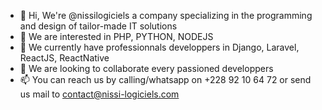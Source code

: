 - 👋 Hi, We're @nissilogiciels a company specializing in the programming and design of tailor-made IT solutions
- 👀 We are interested in PHP, PYTHON, NODEJS
- 🌱 We currently have professionnals developpers in Django, Laravel, ReactJS, ReactNative
- 💞️ We are looking to collaborate every passioned developpers
- 📫 You can reach us by calling/whatsapp on +228 92 10 64 72 or send us mail to contact@nissi-logiciels.com

<!---
nissilogiciels/nissilogiciels is a ✨ special ✨ repository because its `README.md` (this file) appears on your GitHub profile.
You can click the Preview link to take a look at your changes.
--->
